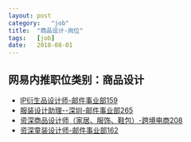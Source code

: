 ```yaml
---
layout:	post
category:	"job"
title:	"商品设计-岗位"
tags:	[job]
date:	2018-08-01
---
```

## 网易内推职位类别：商品设计
- [IP衍生品设计师-邮件事业部159](http://bole.netease.com/position/h5/detail.do?id=10628&rcode=D1O21582aT)
- [服装设计助理--深圳-邮件事业部265](http://bole.netease.com/position/h5/detail.do?id=10074&rcode=D1O21582aT)
- [资深商品设计师（家居、服饰、鞋包）-跨境电商208](http://bole.netease.com/position/h5/detail.do?id=9351&rcode=D1O21582aT)
- [资深童装设计师-邮件事业部162](http://bole.netease.com/position/h5/detail.do?id=9611&rcode=D1O21582aT)
